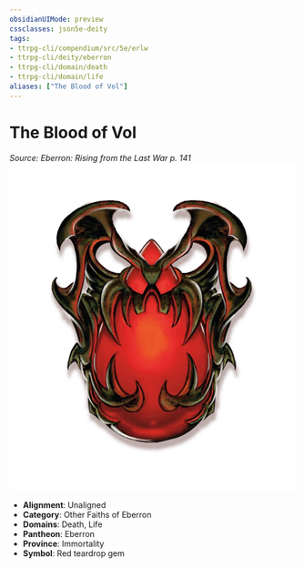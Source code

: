 ```yaml
---
obsidianUIMode: preview
cssclasses: json5e-deity
tags:
- ttrpg-cli/compendium/src/5e/erlw
- ttrpg-cli/deity/eberron
- ttrpg-cli/domain/death
- ttrpg-cli/domain/life
aliases: ["The Blood of Vol"]
---
```

# The Blood of Vol
*Source: Eberron: Rising from the Last War p. 141* 
![](Misc%20Files/CLI/compendium/deities/img/erlw-the-blood-of-vol.webp#symbol)

- **Alignment**: Unaligned
- **Category**: Other Faiths of Eberron
- **Domains**: Death, Life
- **Pantheon**: Eberron
- **Province**: Immortality
- **Symbol**: Red teardrop gem